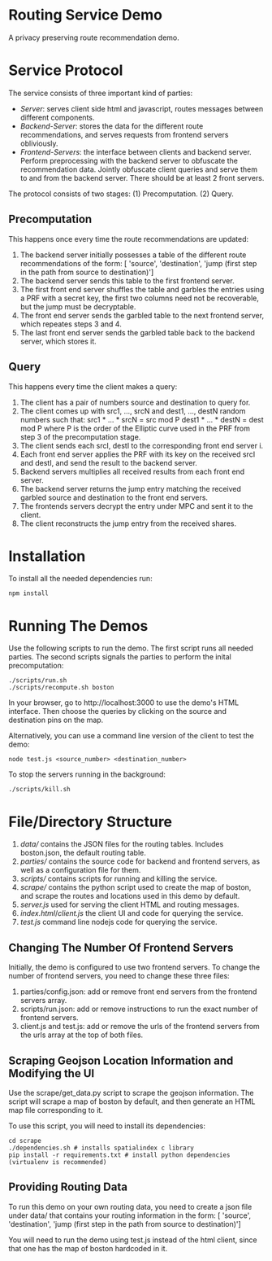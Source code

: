 # Routing Service Demo

A privacy preserving route recommendation demo.

# Service Protocol

The service consists of three important kind of parties:
* _Server_: serves client side html and javascript, routes messages between different components.
* _Backend-Server_: stores the data for the different route recommendations, and serves requests from frontend servers obliviously.
* _Frontend-Servers_: the interface between clients and backend server. 
 Perform preprocessing with the backend server to obfuscate the recommendation data.
 Jointly obfuscate client queries and serve them to and from the backend server. There should be at least 2 front servers.
 
The protocol consists of two stages: (1) Precomputation. (2) Query.

## Precomputation
This happens once every time the route recommendations are updated:

1. The backend server initially possesses a table of the different route recommendations of the form:
[ 'source', 'destination', 'jump (first step in the path from source to destination)']
2. The backend server sends this table to the first frontend server.
3. The first front end server shuffles the table and garbles the entries using a PRF with a secret key, the first two columns need not be recoverable, but the jump must be decryptable.
4. The front end server sends the garbled table to the next frontend server, which repeates steps 3 and 4.
5. The last front end server sends the garbled table back to the backend server, which stores it.

## Query
This happens every time the client makes a query:

1. The client has a pair of numbers source and destination to query for.
2. The client comes up with src1, ..., srcN and dest1, ..., destN random numbers such that:
src1 * ... * srcN = src mod P
dest1 * ... * destN = dest mod P
where P is the order of the Elliptic curve used in the PRF from step 3 of the precomputation stage.
3. The client sends each srcI, destI to the corresponding front end server i.
4. Each front end server applies the PRF with its key on the received srcI and destI, and send the result to the backend server.
5. Backend servers multiplies all received results from each front end server.
6. The backend server returns the jump entry matching the received garbled source and destination to the front end servers.
7. The frontends servers decrypt the entry under MPC and sent it to the client.
8. The client reconstructs the jump entry from the received shares.

# Installation
To install all the needed dependencies run:
```shell
npm install
```
# Running The Demos
Use the following scripts to run the demo. The first script runs all needed parties. The second scripts signals the parties to perform the inital precomputation:
```shell
./scripts/run.sh
./scripts/recompute.sh boston
```

In your browser, go to http://localhost:3000 to use the demo's HTML interface. Then choose the queries by clicking on the source and destination pins on the map.

Alternatively, you can use a command line version of the client to test the demo:
```shell
node test.js <source_number> <destination_number>
```

To stop the servers running in the background:
```shell
./scripts/kill.sh
```

# File/Directory Structure
1. _data/_ contains the JSON files for the routing tables. Includes boston.json, the default routing table.
2. _parties/_ contains the source code for backend and frontend servers, as well as a configuration file for them.
3. _scripts/_ contains scripts for running and killing the service.
4. _scrape/_ contains the python script used to create the map of boston, and scrape the routes and locations used in this demo by default.
5. _server.js_ used for serving the client HTML and routing messages.
6. _index.html_/_client.js_ the client UI and code for querying the service.
7. _test.js_ command line nodejs code for querying the service.

## Changing The Number Of Frontend Servers
Initially, the demo is configured to use two frontend servers. To change the number of frontend servers, you need to change these three files:
1. parties/config.json: add or remove front end servers from the frontend servers array.
2. scripts/run.json: add or remove instructions to run the exact number of frontend servers.
3. client.js and test.js: add or remove the urls of the frontend servers from the urls array at the top of both files.

## Scraping Geojson Location Information and Modifying the UI
Use the scrape/get_data.py script to scrape the geojson information.
The script will scrape a map of boston by default, and then generate an HTML map file corresponding to it.

To use this script, you will need to install its dependencies:
```shell
cd scrape
./dependencies.sh # installs spatialindex c library
pip install -r requirements.txt # install python dependencies (virtualenv is recommended)
```

## Providing Routing Data
To run this demo on your own routing data, you need to create a json file under data/ that contains your routing information in the form:
[ 'source', 'destination', 'jump (first step in the path from source to destination)']

You will need to run the demo using test.js instead of the html client, since that one has the map of boston hardcoded in it.
